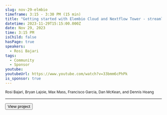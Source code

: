 ```yaml
---
slug: nov-29-elmbio
timeframe: 3:15 - 3:30 PM (15 min)
title: "Getting started with Elembio Cloud and Nextflow Tower - streamlined sequencing and analysis"
datetime: 2023-11-29T15:15:00.000Z
date: Nov 29, 2023
time: 3:15 PM
isChild: false
hasPage: true
speakers:
  - Rosi Bajari
tags:
  - Community
  - Sponsor
youtube:
youtubeUrl: https://www.youtube.com/watch?v=33bmm6cPhPk
is_sponsor: true
---
```

<div className="mb-4">
  <small className="typo-small">
    Rosi Bajari, Bryan Lajoie, Max Mass, Francisco Garcia, Dan McKean, and Dennis Hoang
  </small>
</div>

<hr className="border-t border-gray-50 mb-4 opacity-20" />

<div>
  <Button to="https://github.com/Elembio" variant="secondary" size="md" arrow>
    View project
  </Button>
</div>
